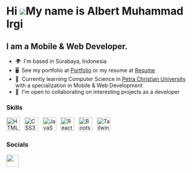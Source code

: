 Hi ![](https://user-images.githubusercontent.com/18350557/176309783-0785949b-9127-417c-8b55-ab5a4333674e.gif)My name is **Albert Muhammad Irgi**
============================================================================================================================================

I am a Mobile & Web Developer.
--------------------------------

*   🌍  I'm based in Surabaya, Indonesia
*   🖥️  See my portfolio at <a target="_blank" rel="noreferrer" href='https://codedamn.com/user/albertirgi'>Portfolio</a> or my resume at <a target="_blank" rel="noreferrer" href='https://drive.google.com/file/d/1Giv12CX8xEiIkPy7rDN_M2uFdDqPZ3SG/view?usp=share_link'>Resume</a>
*   🧠  Currently learning Computer Science in <a target="_blank" rel="noreferrer" href='https://www.petra.ac.id/'>Petra Christian University</a> with a specialization in Mobile & Web Development
*   🤝  I'm open to collaborating on interesting projects as a developer

### Skills

<p align="left">
<a href="https://developer.mozilla.org/en-US/docs/Glossary/HTML5" target="_blank" rel="noreferrer"><img src="https://raw.githubusercontent.com/danielcranney/readme-generator/main/public/icons/skills/html5-colored.svg" width="36" height="36" alt="HTML5" /></a> &nbsp; <a href="https://www.w3.org/TR/CSS/#css" target="_blank" rel="noreferrer"><img src="https://raw.githubusercontent.com/danielcranney/readme-generator/main/public/icons/skills/css3-colored.svg" width="36" height="36" alt="CSS3" /></a> &nbsp; <a href="https://developer.mozilla.org/en-US/docs/Web/JavaScript" target="_blank" rel="noreferrer"><img src="https://raw.githubusercontent.com/danielcranney/readme-generator/main/public/icons/skills/javascript-colored.svg" width="36" height="36" alt="JavaScript" /></a> &nbsp; <a href="https://reactjs.org/" target="_blank" rel="noreferrer"><img src="https://raw.githubusercontent.com/danielcranney/readme-generator/main/public/icons/skills/react-colored.svg" width="36" height="36" alt="React" /></a> &nbsp; <a href="https://getbootstrap.com/" target="_blank" rel="noreferrer"><img src="https://raw.githubusercontent.com/danielcranney/readme-generator/main/public/icons/skills/bootstrap-colored.svg" width="36" height="36" alt="Bootstrap" /></a> &nbsp; <a href="https://tailwindcss.com/" target="_blank" rel="noreferrer"><img src="https://raw.githubusercontent.com/danielcranney/readme-generator/main/public/icons/skills/tailwindcss-colored.svg" width="36" height="36" alt="TailwindCSS" /></a> 

### Socials

<p align="left"> <a href="https://www.linkedin.com/in/albertirgi/" target="_blank" rel="noreferrer"><img src="https://raw.githubusercontent.com/danielcranney/readme-generator/main/public/icons/socials/linkedin.svg" width="32" height="32" /></a> </p>
